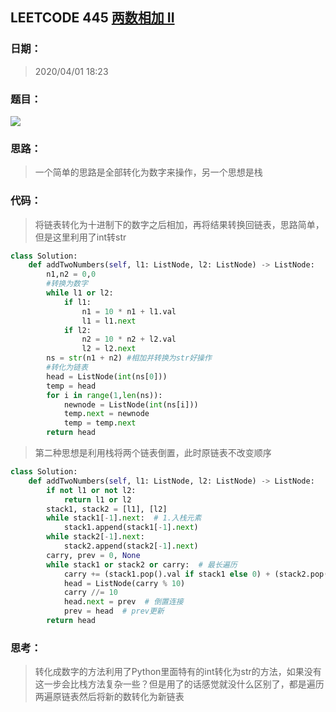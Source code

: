 ## LEETCODE 445 [两数相加 II](https://leetcode-cn.com/problems/add-two-numbers-ii/)

### 日期：

> 2020/04/01 18:23

### 题目：

<img src = "D:\Markdown\LEETCODE\questions\0445.png">

### 思路：

> 一个简单的思路是全部转化为数字来操作，另一个思想是栈

### 代码：

> 将链表转化为十进制下的数字之后相加，再将结果转换回链表，思路简单，但是这里利用了int转str

```python
class Solution:
    def addTwoNumbers(self, l1: ListNode, l2: ListNode) -> ListNode:
        n1,n2 = 0,0
        #转换为数字
        while l1 or l2:
            if l1:
                n1 = 10 * n1 + l1.val
                l1 = l1.next
            if l2: 
                n2 = 10 * n2 + l2.val
                l2 = l2.next
        ns = str(n1 + n2) #相加并转换为str好操作
        #转化为链表
        head = ListNode(int(ns[0]))
        temp = head
        for i in range(1,len(ns)):
            newnode = ListNode(int(ns[i]))
            temp.next = newnode
            temp = temp.next
        return head
```
> 第二种思想是利用栈将两个链表倒置，此时原链表不改变顺序
```python
class Solution:
    def addTwoNumbers(self, l1: ListNode, l2: ListNode) -> ListNode:
        if not l1 or not l2:
            return l1 or l2
        stack1, stack2 = [l1], [l2]
        while stack1[-1].next:  # 1.入栈元素
            stack1.append(stack1[-1].next)
        while stack2[-1].next:
            stack2.append(stack2[-1].next)
        carry, prev = 0, None
        while stack1 or stack2 or carry:  # 最长遍历
            carry += (stack1.pop().val if stack1 else 0) + (stack2.pop().val if stack2 else 0)
            head = ListNode(carry % 10)
            carry //= 10
            head.next = prev  # 倒置连接
            prev = head  # prev更新
        return head
```
### 思考：

> 转化成数字的方法利用了Python里面特有的int转化为str的方法，如果没有这一步会比栈方法复杂一些？但是用了的话感觉就没什么区别了，都是遍历两遍原链表然后将新的数转化为新链表